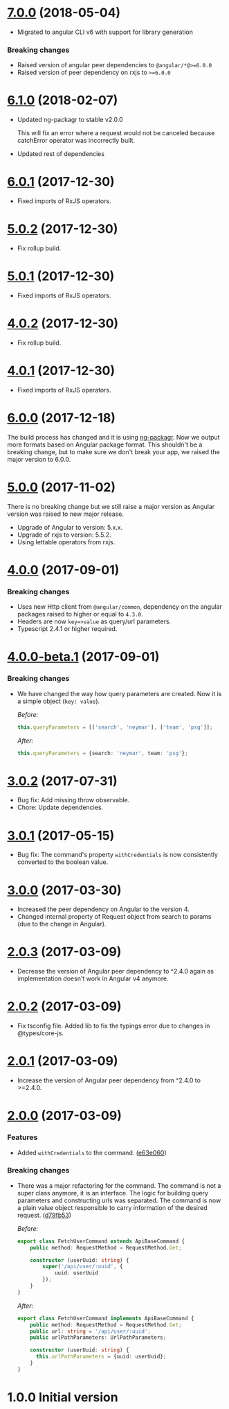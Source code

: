 <a name="7.0.0"></a>
# [7.0.0](https://github.com/erento/angular-api-client/compare/v6.1.0...v7.0.0) (2018-05-04)

- Migrated to angular CLI v6 with support for library generation

### Breaking changes
- Raised version of angular peer dependencies to `@angular/*@>=6.0.0`
- Raised version of peer dependency on rxjs to `>=6.0.0`

<a name="6.1.0"></a>
# [6.1.0](https://github.com/erento/angular-api-client/compare/v6.0.1...v6.1.0) (2018-02-07)

- Updated ng-packagr to stable v2.0.0

  This will fix an error where a request would not be canceled because catchError operator was incorrectly built.
- Updated rest of dependencies

<a name="6.0.1"></a>
# [6.0.1](https://github.com/erento/angular-api-client/compare/v6.0.0...v6.0.1) (2017-12-30)

- Fixed imports of RxJS operators.

<a name="5.0.2"></a>
# [5.0.2](https://github.com/erento/angular-api-client/compare/v5.0.1...v5.0.2) (2017-12-30)

- Fix rollup build.

<a name="5.0.1"></a>
# [5.0.1](https://github.com/erento/angular-api-client/compare/v5.0.0...v5.0.1) (2017-12-30)

- Fixed imports of RxJS operators.

<a name="4.0.2"></a>
# [4.0.2](https://github.com/erento/angular-api-client/compare/v4.0.1...v4.0.2) (2017-12-30)

- Fix rollup build.

<a name="4.0.1"></a>
# [4.0.1](https://github.com/erento/angular-api-client/compare/v4.0.0...v4.0.1) (2017-12-30)

- Fixed imports of RxJS operators.

<a name="6.0.0"></a>
# [6.0.0](https://github.com/erento/angular-api-client/compare/v5.0.0...v6.0.0) (2017-12-18)

The build process has changed and it is using [ng-packagr](https://github.com/dherges/ng-packagr).
Now we output more formats based on Angular package format.
This shouldn't be a breaking change, but to make sure we don't break your app, we raised the major version to 6.0.0.

<a name="5.0.0"></a>
# [5.0.0](https://github.com/erento/angular-api-client/compare/v4.0.0...v5.0.0) (2017-11-02)

There is no breaking change but we still raise a major version as Angular version was raised to new major release.

* Upgrade of Angular to version: 5.x.x.
* Upgrade of rxjs to version: 5.5.2.
* Using lettable operators from rxjs.

<a name="4.0.0"></a>
# [4.0.0](https://github.com/erento/angular-api-client/compare/v4.0.0-beta.1...v4.0.0) (2017-09-01)

### Breaking changes

* Uses new Http client from `@angular/common`, dependency on the angular packages raised to higher or equal to `4.3.0`.
* Headers are now `key=>value` as query/url parameters.
* Typescript 2.4.1 or higher required.

<a name="4.0.0-beta.1"></a>
# [4.0.0-beta.1](https://github.com/erento/angular-api-client/compare/v3.0.2...v4.0.0-beta.1) (2017-09-01)

### Breaking changes

* We have changed the way how query parameters are created. Now it is a simple object (`key: value`).

  _Before:_

  ```ts
  this.queryParameters = [['search', 'neymar'], ['team', 'psg']];
  ```

  _After:_

  ```ts
  this.queryParameters = {search: 'neymar', team: 'psg'};
  ```

<a name="3.0.2"></a>
# [3.0.2](https://github.com/erento/angular-api-client/compare/v3.0.1...v3.0.2) (2017-07-31)
- Bug fix: Add missing throw observable.
- Chore: Update dependencies.

<a name="3.0.1"></a>
# [3.0.1](https://github.com/erento/angular-api-client/compare/v3.0.0...v3.0.1) (2017-05-15)
- Bug fix: The command's property `withCredentials` is now consistently converted to the boolean value.

<a name="3.0.0"></a>
# [3.0.0](https://github.com/erento/angular-api-client/compare/v2.0.3...v3.0.0) (2017-03-30)
- Increased the peer dependency on Angular to the version 4.
- Changed internal property of Request object from search to params (due to the change in Angular).

<a name="2.0.3"></a>
# [2.0.3](https://github.com/erento/angular-api-client/compare/v2.0.2...v2.0.3) (2017-03-09)
- Decrease the version of Angular peer dependency to ^2.4.0 again as implementation doesn't work in Angular v4 anymore.

<a name="2.0.2"></a>
# [2.0.2](https://github.com/erento/angular-api-client/compare/v2.0.1...v2.0.2) (2017-03-09)
- Fix tsconfig file. Added lib to fix the typings error due to changes in @types/core-js.

<a name="2.0.1"></a>
# [2.0.1](https://github.com/erento/angular-api-client/compare/v2.0.0...v2.0.1) (2017-03-09)
- Increase the version of Angular peer dependency from ^2.4.0 to >=2.4.0.

<a name="2.0.0"></a>
# [2.0.0](https://github.com/erento/angular-api-client/compare/v1.0.0...v2.0.0) (2017-03-09)

### Features

* Added `withCredentials` to the command. ([e63e060](https://github.com/erento/angular-api-client/commit/e63e060))

### Breaking changes

* There was a major refactoring for the command. The command is not a super class anymore, it is an interface.
The logic for building query parameters and constructing urls was separated. The command is now a plain
value object responsible to carry information of the desired request. ([d79fb53](https://github.com/erento/angular-api-client/commit/d79fb53))

  _Before:_

  ```ts
  export class FetchUserCommand extends ApiBaseCommand {
      public method: RequestMethod = RequestMethod.Get;
  
      constructor (userUuid: string) {
          super('/api/user/:uuid', {
              uuid: userUuid 
          });
      }
  }
  ```
  
  _After:_
  
  ```ts
  export class FetchUserCommand implements ApiBaseCommand {
      public method: RequestMethod = RequestMethod.Get;
      public url: string = '/api/user/:uuid';
      public urlPathParameters: UrlPathParameters;
  
      constructor (userUuid: string) {
        this.urlPathParameters = {uuid: userUuid};
      }
  }
  ```

<a name="1.0.0"></a>
# 1.0.0 Initial version
